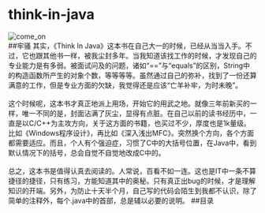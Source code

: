 # think-in-java
![come_on](https://raw.githubusercontent.com/ValueYouth/think-in-java/master/come_on.jpg "人生不止，奋斗不息")	
##牢骚
其实，《Think In Java》这本书在自己大一的时候，已经从当当入手。不过，它也跟其他书一样，被我尘封多年。当我知道该找工作的时候，才发现自己的专业能力是有多弱。被面试问及的问题，诸如“==”与“equals”的区别，String中的构造函数所产生的对象个数，等等等等。虽然通过自己的弥补，找到了一份还算满意的工作，但是专业方面的欠缺，我觉得还是应该“亡羊补牢，为时未晚”。<br><br>
这个时候呢，这本书才真正地派上用场，开始它的用武之地。就像三年前新买的一样，唯一不同的是，封面沾满了灰尘，显得有点脏。在自己以前的读书经历中，一直是以C/C++为主攻方向，关于这方面的书籍，也买过不少，厚度也是1k量级。比如《Windows程序设计》，再比如《深入浅出MFC》。突然换个方向，各个方面都需要适应。而且，个人有个强迫症，习惯了C中的大括号位置，在Java中，看到默认情况下的括号，总会自觉不自觉地改成C中的。<br><br>
总之，这本书是值得认真去阅读的。人常说，百看不如一连。这也是IT中一条不算捷径的捷径，只有练习，方能知道其中的奥秘。只有真正出bug的时候，才是理解知识的开端。另外，为防止十天半个月，自己写的代码会陌生到我都不认识，除了简单的注释外，每个.java中的首部，总是辅以必要的说明。
##目录


